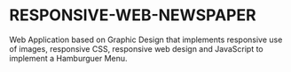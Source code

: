 # RESPONSIVE-WEB-NEWSPAPER

Web Application based on Graphic Design that implements responsive use of images, responsive CSS, responsive web design and JavaScript to implement a Hamburguer Menu.
